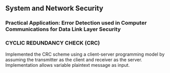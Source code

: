 ## System and Network Security

### Practical Application: Error Detection used in Computer Communications for Data Link Layer Security 

### **CYCLIC REDUNDANCY CHECK (CRC)** 

Implemented the CRC scheme using a client-server programming model by assuming the transmitter as the client and receiver as the server.
Implementation allows variable plaintext message as input.
